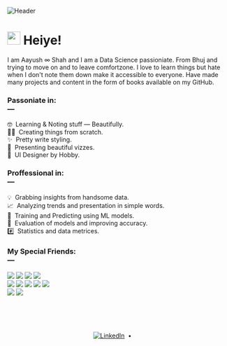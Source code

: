 ![Header](https://media-exp1.licdn.com/dms/image/C4E16AQFaYZgHwbFn9g/profile-displaybackgroundimage-shrink_350_1400/0/1632927279495?e=1639612800&v=beta&t=c0ThzNpr_JYJl7TjGYpkSBV_IaabeqGrip7KEssfEVw)

# <img src="https://c.tenor.com/SNL9_xhZl9oAAAAi/waving-hand-joypixels.gif" width=30 height=30> Heiye!
I am Aayush ∞ Shah and I am a Data Science passioniate. From Bhuj and trying to move on and to leave comfortzone. I love to learn
things but hate when I don't note them down make it accessible to everyone. Have made many projects and content in the form of 
books available on my GitHub.

### Passoniate in: <br>—
 🤓  Learning & Noting stuff — Beautifully. <br>
👨‍💻  Creating things from scratch. <br>
✨  Pretty write styling. <br>
🤩  Presenting beautiful vizzes. <br>
🎨  UI Designer by Hobby. <br>

### Proffessional in: <br>—
💡  Grabbing insights from handsome data. <br>
📈  Analyzing trends and presentation in simple words. <br> 
🤖  Training and Predicting using ML models. <br>
🎯  Evaluation of models and improving accuracy. <br>
#️⃣  Statistics and data metrices. <br>

### My Special Friends: <br>—
![](https://img.shields.io/badge/Coding—Buddy-Python-informational?style=flat&logo=Python&logoColor=white&color=2bbc8a)
![](https://img.shields.io/badge/Calculation-Numpy-informational?style=flat&logo=Numpy&logoColor=white&color=2bbc8a)
![](https://img.shields.io/badge/Analysis-Pandas-informational?style=flat&logo=Pandas&logoColor=white&color=2bbc8a)
![](https://img.shields.io/badge/Dashboard-Tableau-informational?style=flat&logo=tableau&logoColor=white&color=2bbc8a)<br>
![](https://img.shields.io/badge/Development-Git-informational?style=flat&logo=git&logoColor=white&color=2bbc8a)
![](https://img.shields.io/badge/Presentation-PowerPoint-informational?style=flat&logo=Power-Point&logoColor=white&color=2bbc8a)
![](https://img.shields.io/badge/Scraping-BSp-informational?style=flat&logo=beautiful-soup&logoColor=white&color=2bbc8a)
![](https://img.shields.io/badge/Visuals-Matplotlib-informational?style=flat&logo=matplotlib&logoColor=white&color=2bbc8a)
![](https://img.shields.io/badge/Visuals-Seaborn-informational?style=flat&logo=seaborn&logoColor=white&color=2bbc8a)<br>
![](https://img.shields.io/badge/Training-Sklearn-informational?style=flat&logo=MachineLearning&logoColor=white&color=2bbc8a)
![](https://img.shields.io/badge/Notedown-JupyterNotebook-informational?style=flat&logo=ipynb&logoColor=white&color=2bbc8a)

<br> <br> <br>
<div align="center">
 
[![LinkedIn][1.1]][1]  •  <a href="https://www.kaggle.com/aayushsameershah">
     <img src="https://cdn4.iconfinder.com/data/icons/logos-and-brands-1/512/189_Kaggle_logo_logos-512.png" height=15 width=15>
  </a>

</div>

[1.1]: https://raw.githubusercontent.com/MartinHeinz/MartinHeinz/master/linkedin-3-16.png 
[1]: https://www.linkedin.com/in/aayushsameershah
